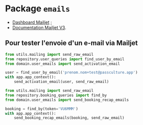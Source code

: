 # Package `emails`

- [Dashboard Mailjet](https://app.mailjet.com/Dashboard) ;
- [Documentation Mailjet V3](https://dev.mailjet.com/email/guides/send-api-V3/).

## Pour tester l'envoie d'un e-mail via Mailjet

```python
from utils.mailing import send_raw_email
from repository.user_queries import find_user_by_email
from domain.user_emails import send_activation_email

user = find_user_by_email('prenom.nom+test@passculture.app')
with app.app_context():
    send_activation_email(user, send_raw_email)
```

```python
from utils.mailing import send_raw_email
from repository.booking_queries import find_by
from domain.user_emails import send_booking_recap_emails

booking = find_by(token='VU6MMM')
with app.app_context():
    send_booking_recap_emails(booking, send_raw_email)
```
